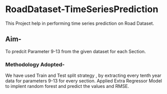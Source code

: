 # RoadDataset-TimeSeriesPrediction
This Project help in performing time series prediction on Road Dataset.

## Aim-
To predcit Parameter 9-13 from the given dataset for each Section.

### Methodology Adopted-
We have used Train and Test split strategy , by extracting every tenth year data for parameters 9-13 for every section.
Applied Extra Regressor Model to implent random forest and predict the values and RMSE.

